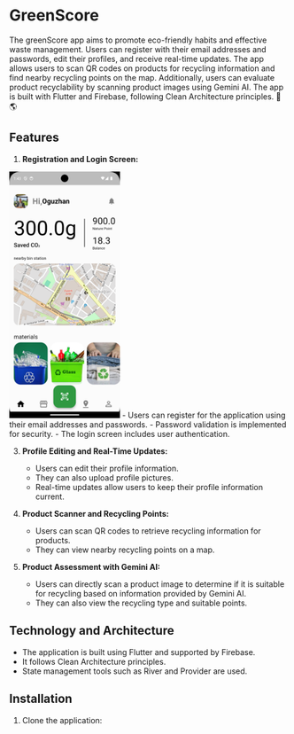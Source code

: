 # GreenScore

The greenScore app aims to promote eco-friendly habits and effective waste management. Users can register with their email addresses and passwords, edit their profiles, and receive real-time updates. The app allows users to scan QR codes on products for recycling information and find nearby recycling points on the map. Additionally, users can evaluate product recyclability by scanning product images using Gemini AI. The app is built with Flutter and Firebase, following Clean Architecture principles. 🌿🌎






## Features

1. **Registration and Login Screen:**
<img src="GreenScoreImages/Screenshot_1718880197.png" alt="Home Screen" width="200" height="auto">
   - Users can register for the application using their email addresses and passwords.
   - Password validation is implemented for security.
   - The login screen includes user authentication.

3. **Profile Editing and Real-Time Updates:**
   - Users can edit their profile information.
   - They can also upload profile pictures.
   - Real-time updates allow users to keep their profile information current.

4. **Product Scanner and Recycling Points:**
   - Users can scan QR codes to retrieve recycling information for products.
   - They can view nearby recycling points on a map.

5. **Product Assessment with Gemini AI:**
   - Users can directly scan a product image to determine if it is suitable for recycling based on information provided by Gemini AI.
   - They can also view the recycling type and suitable points.

## Technology and Architecture

- The application is built using Flutter and supported by Firebase.
- It follows Clean Architecture principles.
- State management tools such as River and Provider are used.

## Installation

1. Clone the application:
